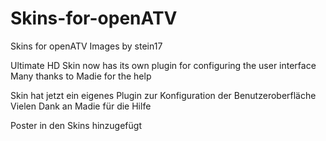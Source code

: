 # Skins-for-openATV
Skins for openATV Images by stein17

Ultimate HD Skin now has its own plugin for configuring the user interface
Many thanks to Madie for the help

Skin hat jetzt ein eigenes Plugin zur Konfiguration der Benutzeroberfläche
Vielen Dank an Madie für die Hilfe

Poster in den Skins hinzugefügt
